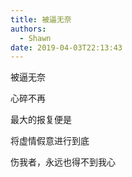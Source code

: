 ```yaml
---
title: 被逼无奈
authors:
  - Shawn
date: 2019-04-03T22:13:43
---
```



被逼无奈

心碎不再

最大的报复便是

将虚情假意进行到底

伤我者，永远也得不到我心